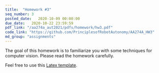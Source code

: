 ```yaml
---
title:  "Homework #3"
seq_number: 3
posted_date:   2020-10-09 00:00:00
due_date:   2020-10-22 23:59:59
pdf_link: "/aa274a_aut2021/pdfs/homework/hw3.pdf"
code_link: "https://github.com/PrinciplesofRobotAutonomy/AA274A_HW3"
md_group: "assignments"
---
```


The goal of this homework is to familiarize you with some techniques for computer vision. Please read the homework carefully.

Feel free to use this [Latex template](/aa274a_aut2021/pdfs/homework/hw.tex).
